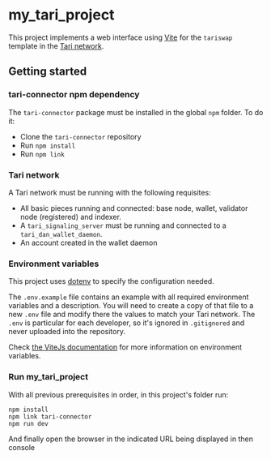 # my_tari_project

This project implements a web interface using [Vite](https://vitejs.de) for the `tariswap` template in the [Tari network](https://github.com/tari-project/tari-dan).


## Getting started

### tari-connector npm dependency
The `tari-connector` package must be installed in the global `npm` folder. To do it:
* Clone the `tari-connector` repository
* Run `npm install`
* Run `npm link`

### Tari network
A Tari network must be running with the following requisites:
* All basic pieces running and connected: base node, wallet, validator node (registered) and indexer.
* A `tari_signaling_server` must be running and connected to a `tari_dan_wallet_daemon`.
* An account created in the wallet daemon 

### Environment variables
This project uses [dotenv](https://github.com/motdotla/dotenv) to specify the configuration needed.

The `.env.example` file contains an example with all required environment variables and a description. 
You will need to create a copy of that file to a new `.env` file and modify there the values 
to match your Tari network. The `.env` is particular for each developer, 
so it's ignored in `.gitignored` and never uploaded into the repository.

Check [the ViteJs documentation](https://vitejs.dev/guide/env-and-mode.html) for more information
on environment variables.

### Run my_tari_project
With all previous prerequisites in order, in this project's folder run:
```
npm install
npm link tari-connector
npm run dev
```

And finally open the browser in the indicated URL being displayed in then console

